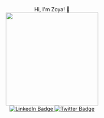 <div id="header" align="center">
    Hi, I'm Zoya! 👋
</div>

<div id="header" align="center">
  <img src="https://media.giphy.com/media/3o7aD54BRsGytSgdgI/giphy.gif" width="250"/>
</div>

<div id="badges" align="center">
  <a href="your-linkedin-URL">
    <img src="https://img.shields.io/badge/LinkedIn-blue?style=for-the-badge&logo=linkedin&logoColor=white" alt="LinkedIn Badge"/>
  </a>
  <a href="your-Telegram-t.me/@Zoya">
    <img src="https://img.shields.io/badge/Telegram-blue?style=for-the-badge&logo=Telegram&logoColor=white" alt="Twitter Badge"/>
  </a>
</div>


<!--
**zoya-ivanova/zoya-ivanova** is a ✨ _special_ ✨ repository because its `README.md` (this file) appears on your GitHub profile.

Here are some ideas to get you started:

- 🔭 I’m currently working on ...
- 🌱 I’m currently learning ...
- 👯 I’m looking to collaborate on ...
- 🤔 I’m looking for help with ...
- 💬 Ask me about ...
- 📫 How to reach me: ...
- 😄 Pronouns: ...
- ⚡ Fun fact: ...
-->

